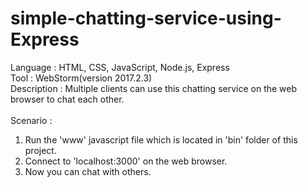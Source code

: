 # simple-chatting-service-using-Express

Language : HTML, CSS, JavaScript, Node.js, Express<br>
Tool : WebStorm(version 2017.2.3)<br>
Description : Multiple clients can use this chatting service on the web browser to chat each other.<br>
<br>Scenario : <br>
1. Run the 'www' javascript file which is located in 'bin' folder of this project.<br>
2. Connect to 'localhost:3000' on the web browser.<br>
3. Now you can chat with others.<br>
